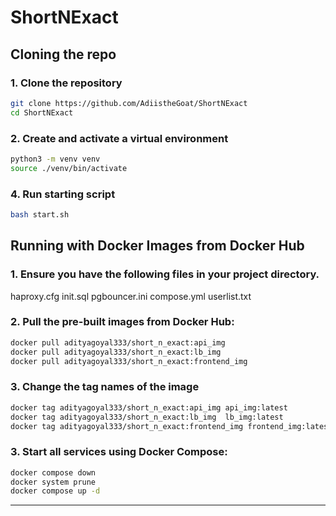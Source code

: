 # ShortNExact


## Cloning the repo 

### 1. Clone the repository

```sh
git clone https://github.com/AdiistheGoat/ShortNExact
cd ShortNExact
```

### 2. Create and activate a virtual environment

```sh
python3 -m venv venv
source ./venv/bin/activate
```

### 4. Run starting script

```sh
bash start.sh
```

## Running with Docker Images from Docker Hub

### 1. **Ensure you have the following files in your project directory.**
haproxy.cfg
init.sql
pgbouncer.ini 
compose.yml 
userlist.txt 


### 2. **Pull the pre-built images from Docker Hub:**
   ```sh
docker pull adityagoyal333/short_n_exact:api_img
docker pull adityagoyal333/short_n_exact:lb_img
docker pull adityagoyal333/short_n_exact:frontend_img
   ```
### 3. **Change the tag names of the image**
   ```sh
docker tag adityagoyal333/short_n_exact:api_img api_img:latest
docker tag adityagoyal333/short_n_exact:lb_img  lb_img:latest
docker tag adityagoyal333/short_n_exact:frontend_img frontend_img:latest
   ```

### 3. **Start all services using Docker Compose:**
   ```sh
docker compose down
docker system prune
docker compose up -d
   ```
---

